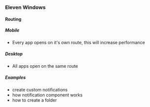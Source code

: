 ### Eleven Windows

#### Routing

##### Mobile

-   Every app opens on it's own route, this will increase performance

##### Desktop

-   All apps open on the same route

##### Examples

-   create custom notifications
-   how notification component works
-   how to create a folder
